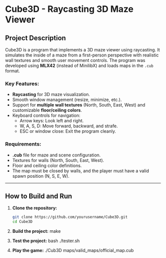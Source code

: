 # Cube3D - Raycasting 3D Maze Viewer

## Project Description

Cube3D is a program that implements a 3D maze viewer using raycasting. It simulates the inside of a maze from a first-person perspective with realistic wall textures and smooth user movement controls. The program was developed using **MLX42** (instead of MinilibX) and loads maps in the `.cub` format.

### Key Features:
- **Raycasting** for 3D maze visualization.
- Smooth window management (resize, minimize, etc.).
- Support for **multiple wall textures** (North, South, East, West) and customizable **floor/ceiling colors**.
- Keyboard controls for navigation:
  - Arrow keys: Look left and right.
  - W, A, S, D: Move forward, backward, and strafe.
  - ESC or window close: Exit the program cleanly.

### Requirements:
- **.cub** file for maze and scene configuration.
- Textures for walls (North, South, East, West).
- Floor and ceiling color definitions.
- The map must be closed by walls, and the player must have a valid spawn position (N, S, E, W).

---

## How to Build and Run

1. **Clone the repository:**

   ```bash
   git clone https://github.com/yourusername/Cube3D.git
   cd Cube3D

2. **Build the project:**
    make
3. **Test the project:**
    bash ./tester.sh
4. **Play the game:**
    ./Cub3D maps/valid_maps/official_map.cub
